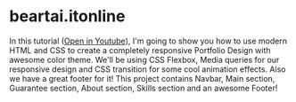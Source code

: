 # beartai.itonline
In this tutorial ([Open in Youtube](https://www.youtube.com/channel/UCJ_6yH1yjaLtZ6Xejhdm3Iw)), I'm going to show you how to use modern HTML and CSS to create a completely responsive Portfolio Design with awesome color theme. We'll be using CSS Flexbox, Media queries for our responsive design and CSS  transition for some cool animation effects. Also we have a great footer for it! This project contains Navbar, Main section, Guarantee section, About section, Skills section and an awesome Footer!
